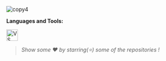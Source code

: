 ![copy4](https://user-images.githubusercontent.com/37544078/111061018-2049d500-84c7-11eb-98f9-5d09fc588fe6.png)

**Languages and Tools:**

<p align="left"><img height="30" width="30" alt="VS Code" src="https://user-images.githubusercontent.com/37544078/111061689-a287c880-84ca-11eb-96c7-a100940f48da.png"/>
                     </p>



> *Show some ❤️ by starring(⭐) some of the repositories !*



